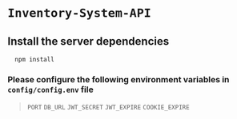 # `Inventory-System-API`

## Install the server dependencies 
```nodejs
  npm install
```
### Please configure the following environment variables in `config/config.env` file
> `PORT` `DB_URL` `JWT_SECRET` `JWT_EXPIRE` `COOKIE_EXPIRE`
